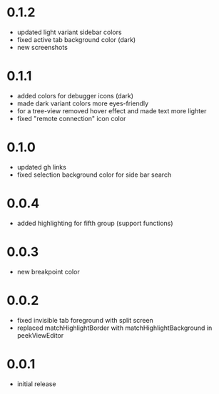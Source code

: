 # 0.1.2
  - updated light variant sidebar colors
  - fixed active tab background color (dark)
  - new screenshots
  
# 0.1.1
  - added colors for debugger icons (dark)
  - made dark variant colors more eyes-friendly 
  - for a tree-view removed hover effect and made text more lighter
  - fixed "remote connection" icon color 

# 0.1.0
- updated gh links
- fixed selection background color for side bar search

# 0.0.4
- added highlighting for fifth group (support functions)

# 0.0.3
- new breakpoint color

# 0.0.2
- fixed invisible tab foreground with split screen
- replaced matchHighlightBorder with matchHighlightBackground in peekViewEditor

# 0.0.1
- initial release
